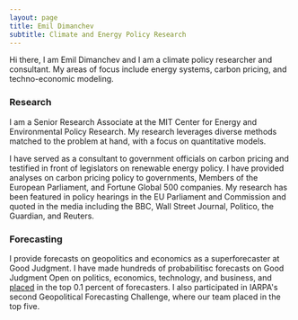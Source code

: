 ```yaml
---
layout: page
title: Emil Dimanchev
subtitle: Climate and Energy Policy Research
---
```


Hi there, I am Emil Dimanchev and I am a climate policy researcher and consultant. My areas of focus include energy systems, carbon pricing, and techno-economic modeling.

### Research
I am a Senior Research Associate at the MIT Center for Energy and Environmental Policy Research. My research leverages diverse methods matched to the problem at hand, with a focus on quantitative models. 

I have served as a consultant to government officials on carbon pricing and testified in front of legislators on renewable energy policy. I have provided analyses on carbon pricing policy to governments, Members of the European Parliament, and Fortune Global 500 companies. My research has been featured in policy hearings in the EU Parliament and Commission and quoted in the media including the BBC, Wall Street Journal, Politico, the Guardian, and Reuters.

### Forecasting
I provide forecasts on geopolitics and economics as a superforecaster at Good Judgment. I have made hundreds of probabilitisc forecasts on Good Judgment Open on politics, economics, technology, and business, and [placed](https://www.gjopen.com/memberships/57797/scores) in the top 0.1 percent of forecasters. I also participated in IARPA's second Geopolitical Forecasting Challenge, where our team placed in the top five.
